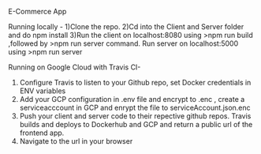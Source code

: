 E-Commerce App

Running locally - 
1)Clone the repo. 
2)Cd into the Client and Server folder and do npm install 
3)Run the client on localhost:8080 using >npm run build ,followed by >npm run server command. Run server on localhost:5000 using >npm run server 

Running on Google Cloud with Travis CI-
1) Configure Travis to listen to your Github repo, set Docker credentials in ENV variables
2) Add your GCP configuration  in .env file and encrypt to .enc , create a serviceacccount in GCP and enrypt the file to serviceAccount.json.enc 
3) Push your client and server code to their repective github repos. Travis builds and deploys to Dockerhub and GCP and return a public url of the frontend app.
4) Navigate to the url in your browser
